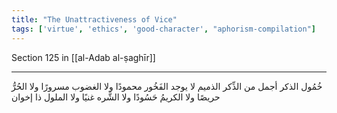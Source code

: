 ```yaml
---
title: "The Unattractiveness of Vice"
tags: ['virtue', 'ethics', 'good-character', "aphorism-compilation"]
---
```


 Section 125 in [[al-Adab al-ṣaghīr]]

---
خُمُول الذكر أجمل من الذِّكر الذميم لا يوجد الفَخُور محمودًا ولا الغضوب مسرورًا ولا الحُرُّ حريصًا ولا الكريمُ حَسُودًا ولا الشَّره غنيًا ولا الملول ذا إخوان
